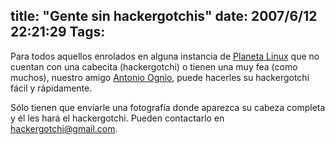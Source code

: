 title: "Gente sin hackergotchis"
date: 2007/6/12 22:21:29
Tags: 
---
<p>Para todos aquellos enrolados en alguna instancia de <a href="http://www.planetalinux.org/" target="_blank">Planeta Linux</a> que no cuentan con una cabecita (hackergotchi) o tienen una muy fea (como muchos), nuestro amigo <a href="http://gnrfan.org/" target="_blank">Antonio Ognio</a>, puede hacerles su hackergotchi fácil y rápidamente.</p>

<p>Sólo tienen que enviarle una fotografía donde aparezca su cabeza completa y él les hará el hackergotchi. Pueden contactarlo en <a href="mailto:hackergotchi@gmail.com" target="_blank">hackergotchi@gmail.com</a>.</p>
